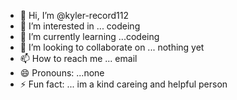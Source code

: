 - 👋 Hi, I’m @kyler-record112
- 👀 I’m interested in ... codeing
- 🌱 I’m currently learning ...codeing
- 💞️ I’m looking to collaborate on ... nothing yet
- 📫 How to reach me ... email 
- 😄 Pronouns: ...none
- ⚡ Fun fact: ... im a kind careing and helpful person

<!---
kyler-record112/kyler-record112 is a ✨ special ✨ repository because its `README.md` (this file) appears on your GitHub profile.
You can click the Preview link to take a look at your changes.
--->
